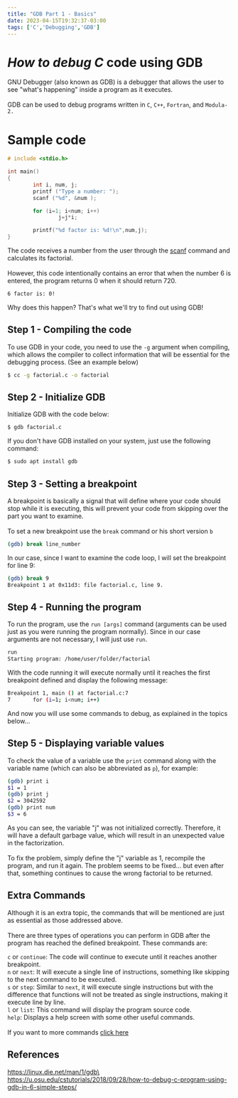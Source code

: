 ```yaml
---
title: "GDB Part 1 - Basics"
date: 2023-04-15T19:32:37-03:00
tags: ['C','Debugging','GDB']
---
```


# *How to debug C* code using GDB 

GNU Debugger (also known as GDB) is a debugger that allows the user 
to see "what's happening" inside a program as it executes.\
\
GDB can be used to debug programs written in `C`, `C++`, `Fortran`, and `Modula-2.`

# Sample code

```c
# include <stdio.h>

int main()
{
        int i, num, j;
        printf ("Type a number: ");
        scanf ("%d", &num );

        for (i=1; i<num; i++)
                j=j*i;    

        printf("%d factor is: %d!\n",num,j);
}
```

The code receives a number from the user through the [scanf](https://www.gnu.org/software/libc/manual/html_node/Formatted-Input-Functions.html) command and 
calculates its factorial.\
\
However, this code intentionally contains an error
that when the number 6 is entered, the program returns 0 
when it should return 720.

```bash
6 factor is: 0!
```

Why does this happen? That's what we'll try to find out using GDB!

## Step 1 - Compiling the code

To use GDB in your code, you need to use the `-g` argument when compiling, 
which allows the compiler to collect information that will be essential for 
the debugging process. (See an example below)

```bash
$ cc -g factorial.c -o factorial
```

## Step 2 - Initialize GDB

Initialize GDB with the code below:

```bash
$ gdb factorial.c
```

If you don't have GDB installed on your system, just use the following command:

```bash
$ sudo apt install gdb
```

## Step 3 - Setting a breakpoint

A breakpoint is basically a signal that will define where your code should 
stop while it is executing, this will prevent your code from skipping over 
the part you want to examine.\
\
To set a new breakpoint use the `break` command 
or his short version `b`

```bash
(gdb) break line_number
```

In our case, since I want to examine the code loop, I will set the 
breakpoint for line 9:

```bash
(gdb) break 9
Breakpoint 1 at 0x11d3: file factorial.c, line 9.
```

## Step 4 - Running the program

To run the program, use the `run [args]` command (arguments can be used 
just as you were running the program normally). Since in our case arguments 
are not necessary, I will just use `run`.

```bash
run
Starting program: /home/user/folder/factorial
```

With the code running it will execute normally until it reaches the first 
breakpoint defined and display the following message:

```bash
Breakpoint 1, main () at factorial.c:7
7	    for (i=1; i<num; i++)
```

And now you will use some commands to debug, as explained in the topics below...

## Step 5 - Displaying variable values

To check the value of a variable use the `print` command along 
with the variable name (which can also be abbreviated as `p`), 
for example:

```bash
(gdb) print i
$1 = 1
(gdb) print j
$2 = 3042592
(gdb) print num
$3 = 6
```

As you can see, the variable "j" was not initialized correctly. Therefore, 
it will have a default garbage value, which will result in an unexpected 
value in the factorization.\
\
To fix the problem, simply define the "j" variable as 1, recompile the 
program, and run it again. The problem seems to be fixed... but even 
after that, something continues to cause the wrong factorial to be returned.

## Extra Commands

Although it is an extra topic, the commands that will be mentioned are just 
as essential as those addressed above.\
\
There are three types of operations you can perform in GDB after the 
program has reached the defined breakpoint. These commands are:

`c` or `continue`: The code will continue to execute until it reaches another breakpoint.\
`n` or `next`: It will execute a single line of instructions, something like skipping to the next command to be executed.\
`s` or `step`: Similar to `next`, it will execute single instructions but with the difference that functions will not be treated as single instructions, making it execute line by line.\
`l` or `list`: This command will display the program source code.\
`help`: Displays a help screen with some other useful commands.\
\
If you want to more commands [click here](https://users.ece.utexas.edu/~adnan/gdb-refcard.pdf)

## References

https://linux.die.net/man/1/gdb\
https://u.osu.edu/cstutorials/2018/09/28/how-to-debug-c-program-using-gdb-in-6-simple-steps/
